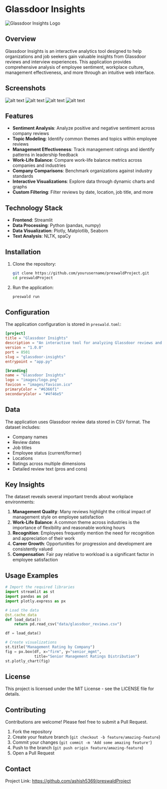 # Glassdoor Insights

![Glassdoor Insights Logo](images/logo.png)

## Overview

Glassdoor Insights is an interactive analytics tool designed to help organizations and job seekers gain valuable insights from Glassdoor reviews and interview experiences. This application provides comprehensive analysis of employee sentiment, workplace culture, management effectiveness, and more through an intuitive web interface.

## Screenshots

![alt text](image.png)
![alt text](image-1.png)
![alt text](image-2.png)
![alt text](image-3.png)

## Features

- **Sentiment Analysis**: Analyze positive and negative sentiment across company reviews
- **Topic Modeling**: Identify common themes and topics within employee reviews
- **Management Effectiveness**: Track management ratings and identify patterns in leadership feedback
- **Work-Life Balance**: Compare work-life balance metrics across companies and industries
- **Company Comparisons**: Benchmark organizations against industry standards
- **Interactive Visualizations**: Explore data through dynamic charts and graphs
- **Custom Filtering**: Filter reviews by date, location, job title, and more

## Technology Stack

- **Frontend**: Streamlit
- **Data Processing**: Python (pandas, numpy)
- **Data Visualization**: Plotly, Matplotlib, Seaborn
- **Text Analysis**: NLTK, spaCy

## Installation

1. Clone the repository:

   ```bash
   git clone https://github.com/yourusername/preswaldProject.git
   cd preswaldProject
   ```

2. Run the application:
   ```bash
   preswald run
   ```

## Configuration

The application configuration is stored in `preswald.toml`:

```toml
[project]
title = "Glassdoor Insights"
description = "An interactive tool for analyzing Glassdoor reviews and interview experiences"
version = "1.0.0"
port = 8501
slug = "glassdoor-insights"
entrypoint = "app.py"

[branding]
name = "Glassdoor Insights"
logo = "images/logo.png"
favicon = "images/favicon.ico"
primaryColor = "#6366f1"
secondaryColor = "#4f46e5"
```

## Data

The application uses Glassdoor review data stored in CSV format. The dataset includes:

- Company names
- Review dates
- Job titles
- Employee status (current/former)
- Locations
- Ratings across multiple dimensions
- Detailed review text (pros and cons)

## Key Insights

The dataset reveals several important trends about workplace environments:

1. **Management Quality**: Many reviews highlight the critical impact of management style on employee satisfaction
2. **Work-Life Balance**: A common theme across industries is the importance of flexibility and reasonable working hours
3. **Recognition**: Employees frequently mention the need for recognition and appreciation of their work
4. **Career Growth**: Opportunities for progression and development are consistently valued
5. **Compensation**: Fair pay relative to workload is a significant factor in employee satisfaction

## Usage Examples

```python
# Import the required libraries
import streamlit as st
import pandas as pd
import plotly.express as px

# Load the data
@st.cache_data
def load_data():
    return pd.read_csv("data/glassdoor_reviews.csv")

df = load_data()

# Create visualizations
st.title("Management Rating by Company")
fig = px.box(df, x="firm", y="senior_mgmt",
             title="Senior Management Ratings Distribution")
st.plotly_chart(fig)
```

## License

This project is licensed under the MIT License - see the LICENSE file for details.

## Contributing

Contributions are welcome! Please feel free to submit a Pull Request.

1. Fork the repository
2. Create your feature branch (`git checkout -b feature/amazing-feature`)
3. Commit your changes (`git commit -m 'Add some amazing feature'`)
4. Push to the branch (`git push origin feature/amazing-feature`)
5. Open a Pull Request

## Contact

Project Link: https://github.com/ashish5369/preswaldProject
